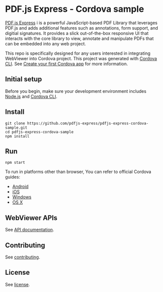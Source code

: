 # PDF.js Express - Cordova sample

[PDF.js Express](https://pdfjs.express/) i is a powerful JavaScript-based PDF Library that leverages PDF.js and adds additional features such as annotations, form support, and digitial signatures. It provides a slick out-of-the-box responsive UI that interacts with the core library to view, annotate and manipulate PDFs that can be embedded into any web project.

This repo is specifically designed for any users interested in integrating WebViewer into Cordova project. This project was generated with [Cordova CLI](https://cordova.apache.org/docs/en/latest/reference/cordova-cli/). See [Create your first Cordova app](https://cordova.apache.org/docs/en/latest/guide/cli/index.html) for more information.

## Initial setup

Before you begin, make sure your development environment includes [Node.js](https://nodejs.org/en/) and [Cordova CLI](https://cordova.apache.org/docs/en/latest/reference/cordova-cli/).

## Install

```
git clone https://github.com/pdfjs-express/pdfjs-express-cordova-sample.git
cd pdfjs-express-cordova-sample
npm install
```

## Run

```
npm start
```

To run in platforms other than browser, You can refer to official Cordova guides:
- [Android](https://cordova.apache.org/docs/en/latest/guide/platforms/android/index.html)
- [iOS](https://cordova.apache.org/docs/en/latest/guide/platforms/ios/index.html)
- [Windows](https://cordova.apache.org/docs/en/latest/guide/platforms/windows/index.html)
- [OS X](https://cordova.apache.org/docs/en/latest/guide/platforms/osx/index.html)

## WebViewer APIs

See [API documentation](https://pdfjs.express/documentation).

## Contributing

See [contributing](./CONTRIBUTING.md).

## License

See [license](./LICENSE).

